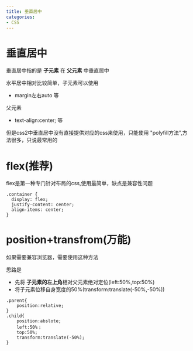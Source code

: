 ```yaml
---
title: 垂直居中
categories: 
- CSS
---
```


# 垂直居中
垂直居中指的是 **子元素** 在 **父元素** 中垂直居中

水平居中相对比较简单，子元素可以使用
- margin左右auto
等

父元素
- text-align:center;
等

但是css2中垂直居中没有直接提供对应的css来使用，只能使用 "polyfill方法",方法很多，只说最常用的

# flex(推荐)

flex是第一种专门针对布局的css,使用最简单，缺点是兼容性问题

```
.container {
  display: flex;
  justify-content: center;
  align-items: center;
}
```

# position+transfrom(万能)
如果需要兼容浏览器，需要使用这种方法

思路是
- 先将 **子元素的左上角**相对父元素绝对定位(left:50%,top:50%)
- 将子元素位移自身宽度的50%(transform:translate(-50%,-50%))

```
.parent{
    position:relative;
}
.child{
    position:abslote;
    left:50%；
    top:50%;
    transform:translate(-50%);
}
```






